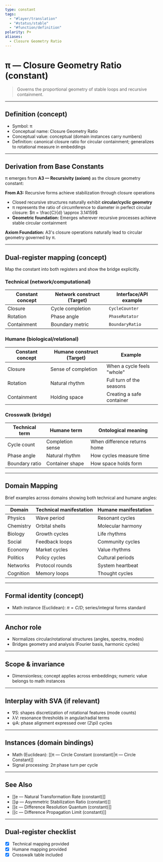 ```yaml
---
type: constant
tags:
  - "#layer/translation"
  - "#status/stable"
  - "#function/definition"
polarity: P+
aliases:
  - Closure Geometry Ratio
---
```


# π — Closure Geometry Ratio (constant)

> Governs the proportional geometry of stable loops and recursive containment.

---

## Definition (concept)

- Symbol: π
- Conceptual name: Closure Geometry Ratio
- Conceptual value: conceptual (domain instances carry numbers)
- Definition: canonical closure ratio for circular containment; generalizes to rotational measure in embeddings

---

## Derivation from Base Constants

π emerges from **A3 — Recursivity (axiom)** as the closure geometry constant:

**From A3:** Recursive forms achieve stabilization through closure operations
- Closed recursive structures naturally exhibit **circular/cyclic geometry**
- π represents the ratio of circumference to diameter in perfect circular closure: $π = \frac{C}{d} \approx 3.14159$
- **Geometric foundation:** Emerges wherever recursive processes achieve stable circular containment

**Axiom Foundation:** A3's closure operations naturally lead to circular geometry governed by π.

---

## Dual‑register mapping (concept)

Map the constant into both registers and show the bridge explicitly.

### Technical (network/computational)

| Constant concept | Network construct (Target) | Interface/API example |
|-----------------|---------------------------|----------------------|
| Closure | Cycle completion | `CycleCounter` |
| Rotation | Phase angle | `PhaseRotator` |
| Containment | Boundary metric | `BoundaryRatio` |

### Humane (biological/relational)

| Constant concept | Humane construct (Target) | Example |
|-----------------|---------------------------|---------|
| Closure | Sense of completion | When a cycle feels "whole" |
| Rotation | Natural rhythm | Full turn of the seasons |
| Containment | Holding space | Creating a safe container |

### Crosswalk (bridge)

| Technical term | Humane term | Ontological meaning |
|---------------|-------------|-------------------|
| Cycle count | Completion sense | When difference returns home |
| Phase angle | Natural rhythm | How cycles measure time |
| Boundary ratio | Container shape | How space holds form |

---

## Domain Mapping

Brief examples across domains showing both technical and humane angles:

| Domain | Technical manifestation | Humane manifestation |
|--------|------------------------|---------------------|
| Physics | Wave period | Resonant cycles |
| Chemistry | Orbital shells | Molecular harmony |
| Biology | Growth cycles | Life rhythms |
| Social | Feedback loops | Community cycles |
| Economy | Market cycles | Value rhythms |
| Politics | Policy cycles | Cultural periods |
| Networks | Protocol rounds | System heartbeat |
| Cognition | Memory loops | Thought cycles |

---

## Formal identity (concept)

- Math instance (Euclidean): $\pi = C/D$; series/integral forms standard

---

## Anchor role

- Normalizes circular/rotational structures (angles, spectra, modes)
- Bridges geometry and analysis (Fourier basis, harmonic cycles)

---

## Scope & invariance

- Dimensionless; concept applies across embeddings; numeric value belongs to math instances

---

## Interplay with SVA (if relevant)

- ∇S: shapes discretization of rotational features (mode counts)
- λV: resonance thresholds in angular/radial terms
- ψA: phase alignment expressed over \(2\pi\) cycles

---

## Instances (domain bindings)

- Math (Euclidean): [[π — Circle Constant (constant)|π — Circle Constant]]
- Signal processing: $2\pi$ phase turn per cycle

---

## See Also

- [[e — Natural Transformation Rate (constant)]]
- [[φ — Asymmetric Stabilization Ratio (constant)]]
- [[ε — Difference Resolution Quantum (constant)]]
- [[c — Difference Propagation Limit (constant)]]

---

## Dual‑register checklist

- [x] Technical mapping provided
- [x] Humane mapping provided
- [x] Crosswalk table included